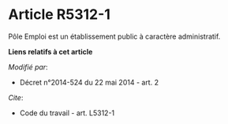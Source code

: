# Article R5312-1

Pôle Emploi est un établissement public à caractère administratif.

**Liens relatifs à cet article**

_Modifié par_:

  - Décret n°2014-524 du 22 mai 2014 - art. 2

_Cite_:

  - Code du travail - art. L5312-1

